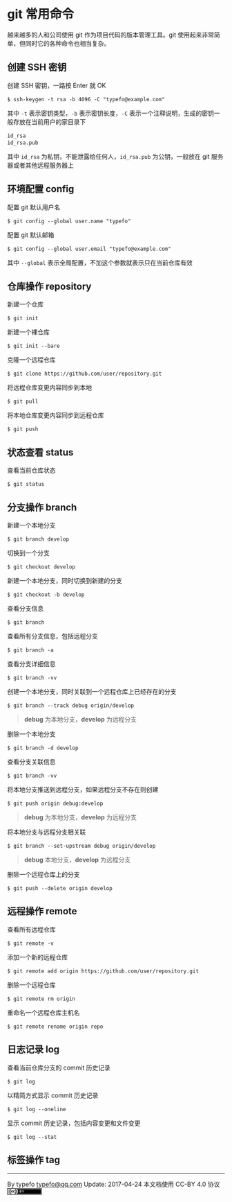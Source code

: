 # git 常用命令

越来越多的人和公司使用 git 作为项目代码的版本管理工具。git 使用起来非常简单，但同时它的各种命令也相当复杂。

## 创建 SSH 密钥

创建 SSH 密钥，一路按 Enter 就 OK

```
$ ssh-keygen -t rsa -b 4096 -C "typefo@example.com"
```

其中 `-t` 表示密钥类型，`-b` 表示密钥长度，`-C` 表示一个注释说明，生成的密钥一般存放在当前用户的家目录下

```
id_rsa
id_rsa.pub
```

其中 `id_rsa` 为私钥，不能泄露给任何人，`id_rsa.pub` 为公钥，一般放在 git 服务器或者其他远程服务器上

## 环境配置 config

配置 git 默认用户名

```
$ git config --global user.name "typefo"
```

配置 git 默认邮箱

```
$ git config --global user.email "typefo@example.com"
```

其中 `--global` 表示全局配置，不加这个参数就表示只在当前仓库有效

## 仓库操作 repository

新建一个仓库

```
$ git init
```

新建一个裸仓库

```
$ git init --bare
```

克隆一个远程仓库

```
$ git clone https://github.com/user/repository.git
```

将远程仓库变更内容同步到本地

```
$ git pull
```

将本地仓库变更内容同步到远程仓库

```
$ git push
```

## 状态查看 status

查看当前仓库状态

```
$ git status
```

## 分支操作 branch

新建一个本地分支

```
$ git branch develop
```

切换到一个分支

```
$ git checkout develop
```

新建一个本地分支，同时切换到新建的分支

```
$ git checkout -b develop
```

查看分支信息

```
$ git branch
```

查看所有分支信息，包括远程分支

```
$ git branch -a
```

查看分支详细信息

```
$ git branch -vv
```

创建一个本地分支，同时关联到一个远程仓库上已经存在的分支

```
$ git branch --track debug origin/develop
```

> **debug** 为本地分支，**develop** 为远程分支

删除一个本地分支

```
$ git branch -d develop
```

查看分支关联信息

```
$ git branch -vv
```

将本地分支推送到远程分支，如果远程分支不存在则创建

```
$ git push origin debug:develop
```

> **debug** 为本地分支，**develop** 为远程分支

将本地分支与远程分支相关联

```
$ git branch --set-upstream debug origin/develop
```

> **debug** 本地分支，**develop** 为远程分支

删除一个远程仓库上的分支

```
$ git push --delete origin develop
```

## 远程操作 remote

查看所有远程仓库

```
$ git remote -v
```

添加一个新的远程仓库

```
$ git remote add origin https://github.com/user/repository.git
```

删除一个远程仓库

```
$ git remote rm origin
```

重命名一个远程仓库主机名

```
$ git remote rename origin repo
```

## 日志记录 log

查看当前仓库分支的 commit 历史记录

```
$ git log
```

以精简方式显示 commit 历史记录

```
$ git log --oneline
```

显示 commit 历史记录，包括内容变更和文件变更

```
$ git log --stat
```

## 标签操作 tag

-----------------------------------

By typefo <typefo@qq.com> Update: 2017-04-24 本文档使用 CC-BY 4.0 协议 ![by](../img/by.png)

